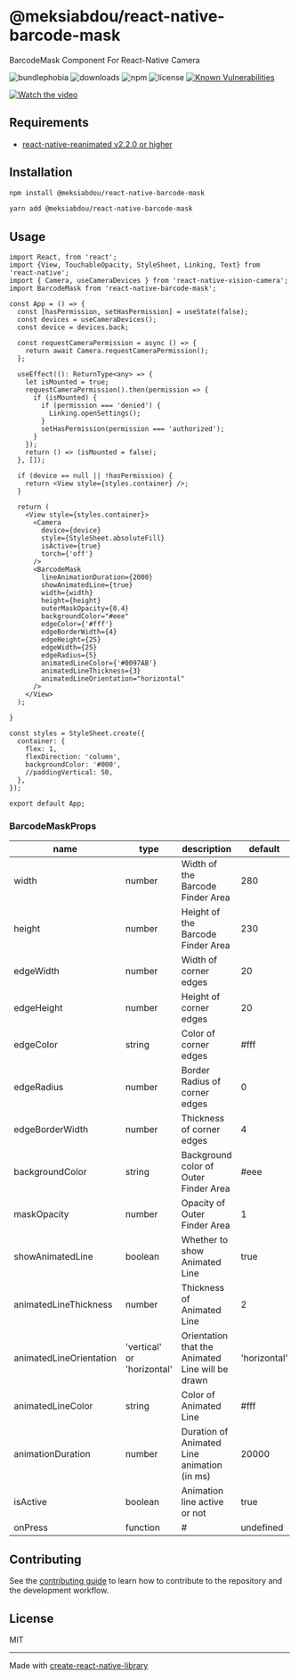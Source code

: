 # @meksiabdou/react-native-barcode-mask

BarcodeMask Component For React-Native Camera

![bundlephobia](https://badgen.net/bundlephobia/minzip/@meksiabdou/react-native-barcode-mask)
![downloads](https://badgen.net/npm/dt/@meksiabdou/react-native-barcode-mask)
![npm](https://badgen.net/npm/v/@meksiabdou/react-native-barcode-mask)
![license](https://badgen.net/github/license/meksiabdou/react-native-barcode-mask)
[![Known Vulnerabilities](https://snyk.io/test/github/meksiabdou/react-native-barcode-mask/badge.svg?targetFile=package.json)](https://snyk.io/test/github/meksiabdou/react-native-barcode-mask?targetFile=package.json)

[![Watch the video](https://i.imgur.com/VOYum4oh.jpg)](https://i.imgur.com/y7JEoAF.mp4)

## Requirements

- [react-native-reanimated v2.2.0 or higher](https://github.com/software-mansion/react-native-reanimated)

## Installation

```sh
npm install @meksiabdou/react-native-barcode-mask
```

```sh
yarn add @meksiabdou/react-native-barcode-mask
```

## Usage

```tsx
import React, from 'react';
import {View, TouchableOpacity, StyleSheet, Linking, Text} from 'react-native';
import { Camera, useCameraDevices } from 'react-native-vision-camera';
import BarcodeMask from 'react-native-barcode-mask';

const App = () => {
  const [hasPermission, setHasPermission] = useState(false);
  const devices = useCameraDevices();
  const device = devices.back;

  const requestCameraPermission = async () => {
    return await Camera.requestCameraPermission();
  };

  useEffect((): ReturnType<any> => {
    let isMounted = true;
    requestCameraPermission().then(permission => {
      if (isMounted) {
        if (permission === 'denied') {
          Linking.openSettings();
        }
        setHasPermission(permission === 'authorized');
      }
    });
    return () => (isMounted = false);
  }, []);

  if (device == null || !hasPermission) {
    return <View style={styles.container} />;
  }

  return (
    <View style={styles.container}>
      <Camera
        device={device}
        style={StyleSheet.absoluteFill}
        isActive={true}
        torch={'off'}
      />
      <BarcodeMask
        lineAnimationDuration={2000}
        showAnimatedLine={true}
        width={width}
        height={height}
        outerMaskOpacity={0.4}
        backgroundColor="#eee"
        edgeColor={'#fff'}
        edgeBorderWidth={4}
        edgeHeight={25}
        edgeWidth={25}
        edgeRadius={5}
        animatedLineColor={'#0097AB'}
        animatedLineThickness={3}
        animatedLineOrientation="horizontal"
      />
    </View>
  );

}

const styles = StyleSheet.create({
  container: {
    flex: 1,
    flexDirection: 'column',
    backgroundColor: '#000',
    //paddingVertical: 50,
  },
});

export default App;

```

### BarcodeMaskProps

| name                    | type                       | description                                      | default      |
| ----------------------- | -------------------------- | ------------------------------------------------ | ------------ |
| width                   | number                     | Width of the Barcode Finder Area                 | 280          |
| height                  | number                     | Height of the Barcode Finder Area                | 230          |
| edgeWidth               | number                     | Width of corner edges                            | 20           |
| edgeHeight              | number                     | Height of corner edges                           | 20           |
| edgeColor               | string                     | Color of corner edges                            | #fff         |
| edgeRadius              | number                     | Border Radius of corner edges                    | 0            |
| edgeBorderWidth         | number                     | Thickness of corner edges                        | 4            |
| backgroundColor         | string                     | Background color of Outer Finder Area            | #eee         |
| maskOpacity             | number                     | Opacity of Outer Finder Area                     | 1            |
| showAnimatedLine        | boolean                    | Whether to show Animated Line                    | true         |
| animatedLineThickness   | number                     | Thickness of Animated Line                       | 2            |
| animatedLineOrientation | 'vertical' or 'horizontal' | Orientation that the Animated Line will be drawn | 'horizontal' |
| animatedLineColor       | string                     | Color of Animated Line                           | #fff         |
| animationDuration       | number                     | Duration of Animated Line animation (in ms)      | 20000        |
| isActive                | boolean                    | Animation line active or not                     | true         |
| onPress                 | function                   | #                                                | undefined    |

## Contributing

See the [contributing guide](CONTRIBUTING.md) to learn how to contribute to the repository and the development workflow.

## License

MIT

---

Made with [create-react-native-library](https://github.com/callstack/react-native-builder-bob)
